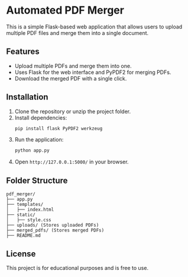 # Automated PDF Merger

This is a simple Flask-based web application that allows users to upload multiple PDF files and merge them into a single document.

## Features
- Upload multiple PDFs and merge them into one.
- Uses Flask for the web interface and PyPDF2 for merging PDFs.
- Download the merged PDF with a single click.

## Installation

1. Clone the repository or unzip the project folder.
2. Install dependencies:
   ```bash
   pip install flask PyPDF2 werkzeug
   ```
3. Run the application:
   ```bash
   python app.py
   ```
4. Open `http://127.0.0.1:5000/` in your browser.

## Folder Structure

```
pdf_merger/
├── app.py
├── templates/
│   ├── index.html
├── static/
│   ├── style.css
├── uploads/ (Stores uploaded PDFs)
├── merged_pdfs/ (Stores merged PDFs)
├── README.md
```

## License
This project is for educational purposes and is free to use.
